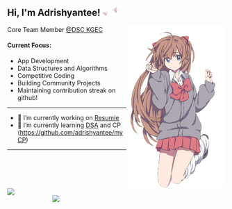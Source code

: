 <h2>Hi, I'm Adrishyantee! <img src="./catears.png" height="20" /></h2>
<img align='right' src="./anime.png" width="230" />
<p>Core Team Member <a href="https://github.com/dsckgec">@DSC KGEC</a></p>

<h4> Current Focus: </h4>

  - App Development
  - Data Structures and Algorithms
  - Competitive Coding
  - Building Community Projects
  - Maintaining contribution streak on github!
-----
- 🔭 I’m currently working on  [Resumie](https://github.com/DSCKGEC/Resumie)
- 🌱 I’m currently learning  [DSA](https://github.com/adrishyantee/myDSA) and CP (https://github.com/adrishyantee/myCP)
-----
<br><br>
<img align= "left" src="https://github.com/adrishyantee/github-stats/blob/master/generated/languages.svg" width= "400"/>
<img align="right" src="https://github.com/adrishyantee/github-stats/blob/master/generated/overview.svg" width="400">
